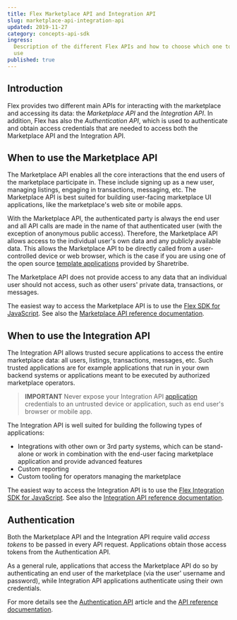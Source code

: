 ```yaml
---
title: Flex Marketplace API and Integration API
slug: marketplace-api-integration-api
updated: 2019-11-27
category: concepts-api-sdk
ingress:
  Description of the different Flex APIs and how to choose which one to
  use
published: true
---
```


## Introduction

Flex provides two different main APIs for interacting with the
marketplace and accessing its data: the _Marketplace API_ and the
_Integration API_. In addition, Flex has also the _Authentication API_,
which is used to authenticate and obtain access credentials that are
needed to access both the Marketplace API and the Integration API.

## When to use the Marketplace API

The Marketplace API enables all the core interactions that the end users
of the marketplace participate in. These include signing up as a new
user, managing listings, engaging in transactions, messaging, etc. The
Marketplace API is best suited for building user-facing marketplace UI
applications, like the marketplace's web site or mobile apps.

With the Marketplace API, the authenticated party is always the end user
and all API calls are made in the name of that authenticated user (with
the exception of anonymous public access). Therefore, the Marketplace
API allows access to the individual user's own data and any publicly
available data. This allows the Marketplace API to be directly called
from a user-controlled device or web browser, which is the case if you
are using one of the open source
[template applications](/operator-guides/concepts/#flex-templates-for-web-ftw)
provided by Sharetribe.

The Marketplace API does not provide access to any data that an
individual user should not access, such as other users' private data,
transactions, or messages.

The easiest way to access the Marketplace API is to use the
[Flex SDK for JavaScript](/concepts/js-sdk/#flex-sdk-for-javascript).
See also the
[Marketplace API reference documentation](https://www.sharetribe.com/api-reference/marketplace.html).

## When to use the Integration API

The Integration API allows trusted secure applications to access the
entire marketplace data: all users, listings, transactions, messages,
etc. Such trusted applications are for example applications that run in
your own backend systems or applications meant to be executed by
authorized marketplace operators.

> **IMPORTANT** Never expose your Integration API
> [application](/concepts/applications/) credentials to an untrusted
> device or application, such as end user's browser or mobile app.

The Integration API is well suited for building the following types of
applications:

- Integrations with other own or 3rd party systems, which can be
  stand-alone or work in combination with the end-user facing
  marketplace application and provide advanced features
- Custom reporting
- Custom tooling for operators managing the marketplace

The easiest way to access the Integration API is to use the
[Flex Integration SDK for JavaScript](/concepts/js-sdk/#flex-integration-sdk-for-javascript).
See also the
[Integration API reference documentation](https://www.sharetribe.com/api-reference/integration.html).

## Authentication

Both the Marketplace API and the Integration API require valid _access
tokens_ to be passed in every API request. Applications obtain those
access tokens from the Authentication API.

As a general rule, applications that access the Marketplace API do so by
authenticating an end user of the marketplace (via the user' username
and password), while Integration API applications authenticate using
their own credentials.

For more details see the
[Authentication API](/concepts/authentication-api/) article and the
[API reference documentation](https://www.sharetribe.com/api-reference/authentication.html).
